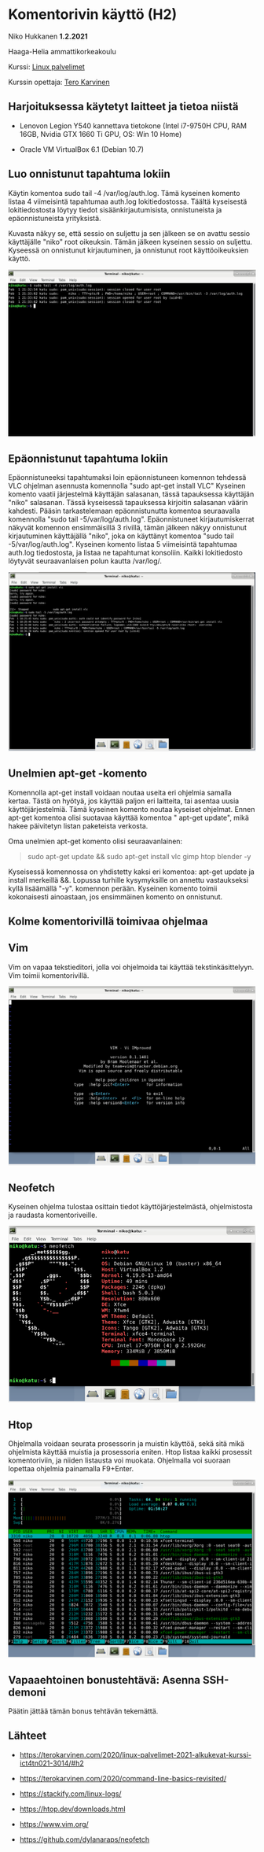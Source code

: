# Komentorivin käyttö (H2)

Niko Hukkanen **1.2.2021**

Haaga-Helia ammattikorkeakoulu

Kurssi: [Linux palvelimet](https://terokarvinen.com/2020/linux-palvelimet-2021-alkukevat-kurssi-ict4tn021-3014/)

Kurssin opettaja: [Tero Karvinen](https://terokarvinen.com/)

## Harjoituksessa käytetyt laitteet ja tietoa niistä

- Lenovon Legion Y540 kannettava tietokone (Intel i7-9750H CPU, RAM 16GB, Nvidia GTX 1660 Ti GPU, OS: Win 10 Home)

- Oracle VM VirtualBox 6.1 (Debian 10.7)

## Luo onnistunut tapahtuma lokiin

Käytin komentoa sudo tail -4 /var/log/auth.log. Tämä kyseinen komento listaa 4 viimeisintä tapahtumaa auth.log lokitiedostossa. Täältä kyseisestä lokitiedostosta löytyy tiedot sisäänkirjautumisista, onnistuneista ja epäonnistuneista yrityksistä.

Kuvasta näkyy se, että sessio on suljettu ja sen jälkeen se on avattu sessio käyttäjälle "niko" root oikeuksin. Tämän jälkeen kyseinen sessio on suljettu. Kyseessä on onnistunut kirjautuminen, ja onnistunut root käyttöoikeuksien käyttö. 

![onnistunut](https://github.com/nikhuk/linuxpalvelimet/blob/main/assets/h2/onnistunut.PNG?raw=true)

## Epäonnistunut tapahtuma lokiin

Epäonnistuneeksi tapahtumaksi loin epäonnistuneen komennon tehdessä VLC ohjelman asennusta komennolla "sudo apt-get install VLC" Kyseinen komento vaatii järjestelmä käyttäjän salasanan, tässä tapauksessa käyttäjän "niko" salasanan. Tässä kyseisessä tapauksessa kirjoitin salasanan väärin kahdesti. Pääsin tarkastelemaan epäonnistunutta komentoa seuraavalla komennolla "sudo tail -5/var/log/auth.log". Epäonnistuneet kirjautumiskerrat näkyvät komennon ensimmäisillä 3 rivillä, tämän jälkeen näkyy onnistunut kirjautuminen käyttäjällä "niko", joka on käyttänyt komentoa "sudo tail -5/var/log/auth.log".  Kyseinen komento listaa 5 viimeisintä tapahtumaa auth.log tiedostosta, ja listaa ne tapahtumat konsoliin. Kaikki lokitiedosto löytyvät seuraavanlaisen polun kautta /var/log/.

![failure](https://github.com/nikhuk/linuxpalvelimet/blob/main/assets/h2/failure.PNG?raw=true)

## Unelmien apt-get -komento

Komennolla apt-get install voidaan noutaa useita eri ohjelmia samalla kertaa. Tästä on hyötyä, jos käyttää paljon eri laitteita, tai asentaa uusia käyttöjärjestelmiä. Tämä kyseinen komento noutaa kyseiset ohjelmat. Ennen apt-get komentoa olisi suotavaa käyttää komentoa " apt-get update", mikä hakee päivitetyn listan paketeista verkosta.

Oma unelmien apt-get komento olisi seuraavanlainen:

> sudo apt-get update &&  sudo apt-get install  vlc gimp htop blender -y

Kyseisessä komennossa on yhdistetty kaksi eri komentoa: apt-get update ja install merkeillä &&. Lopussa turhille kysymyksille on annettu vastaukseksi kyllä lisäämällä "-y". komennon perään. Kyseinen komento toimii kokonaisesti ainoastaan, jos ensimmäinen komento on onnistunut.

## Kolme komentorivillä toimivaa ohjelmaa

## Vim

Vim on vapaa tekstieditori, jolla voi ohjelmoida tai käyttää tekstinkäsittelyyn. Vim toimii komentorivillä.

![vim](https://github.com/nikhuk/linuxpalvelimet/blob/main/assets/h2/vim.PNG?raw=true)

## Neofetch

Kyseinen ohjelma tulostaa osittain tiedot käyttöjärjestelmästä, ohjelmistosta ja raudasta komentoriveille.

![neofetch](https://github.com/nikhuk/linuxpalvelimet/blob/main/assets/h2/neofetch.PNG?raw=true)

## Htop

Ohjelmalla voidaan seurata prosessorin ja muistin käyttöä, sekä sitä mikä ohjelmista käyttää muistia ja prosessoria eniten. Htop listaa kaikki prosessit komentoriviin, ja niiden listausta voi muokata. Ohjelmalla voi suoraan lopettaa ohjelmia painamalla F9+Enter.

![htop](https://github.com/nikhuk/linuxpalvelimet/blob/main/assets/h2/htop.PNG?raw=true)

## Vapaaehtoinen bonustehtävä: Asenna SSH-demoni

Päätin jättää tämän bonus tehtävän tekemättä.

## Lähteet

- https://terokarvinen.com/2020/linux-palvelimet-2021-alkukevat-kurssi-ict4tn021-3014/#h2

- https://terokarvinen.com/2020/command-line-basics-revisited/

- https://stackify.com/linux-logs/

- https://htop.dev/downloads.html

- https://www.vim.org/

- https://github.com/dylanaraps/neofetch
